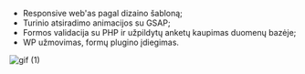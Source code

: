 - Responsive web'as pagal dizaino šabloną;
- Turinio atsiradimo animacijos su GSAP;
- Formos validacija su PHP ir užpildytų anketų kaupimas duomenų bazėje;
- WP užmovimas, formų plugino įdiegimas.

![gif (1)](https://user-images.githubusercontent.com/105636543/171513682-339314b1-3600-4abe-9a95-a4abeef3dbd3.gif)
